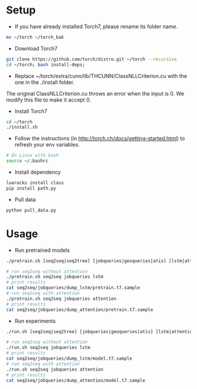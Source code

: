 # Setup

- If you have already installed Torch7, please rename its folder name.
```sh
mv ~/torch ~/torch_bak
```

- Download Torch7
```sh
git clone https://github.com/torch/distro.git ~/torch --recursive
cd ~/torch; bash install-deps;
```

- Replace ~/torch/extra/cunn/lib/THCUNN/ClassNLLCriterion.cu with the one in the ./install folder.

The original ClassNLLCriterion.cu throws an error when the input is 0. We modify this file to make it accept 0.

- Install Torch7
```sh
cd ~/torch
./install.sh
```

- Follow the instructions (in http://torch.ch/docs/getting-started.html) to refresh your env variables.
```sh
# On Linux with bash
source ~/.bashrc
```

- Install dependency
```sh
luarocks install class
pip install path.py
```

- Pull data
```sh
python pull_data.py
```

# Usage

- Run pretrained models
```sh
./pretrain.sh [seq2seq|seq2tree] [jobqueries|geoqueries|atis] [lstm|attention] GPU_ID
```

```sh
# run seq2seq without attention
./pretrain.sh seq2seq jobqueries lstm
# print results
cat seq2seq/jobqueries/dump_lstm/pretrain.t7.sample
# run seq2seq with attention
./pretrain.sh seq2seq jobqueries attention
# print results
cat seq2seq/jobqueries/dump_attention/pretrain.t7.sample
```

- Run experiments
```sh
./run.sh [seq2seq|seq2tree] [jobqueries|geoqueries|atis] [lstm|attention] GPU_ID
```

```sh
# run seq2seq without attention
./run.sh seq2seq jobqueries lstm
# print results
cat seq2seq/jobqueries/dump_lstm/model.t7.sample
# run seq2seq with attention
./run.sh seq2seq jobqueries attention
# print results
cat seq2seq/jobqueries/dump_attention/model.t7.sample
```
